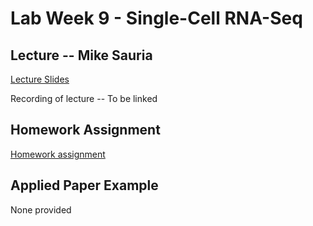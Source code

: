 # Lab Week 9 - Single-Cell RNA-Seq

## Lecture -- Mike Sauria

[Lecture Slides](https://github.com/bxlab/cmdb-quantbio/raw/main/assignments/lab/scRNA-seq/slides_asynchronous_or_livecoding_resources/scRNA-seq.pdf)

Recording of lecture -- To be linked

## Homework Assignment

[Homework assignment](https://bxlab.github.io/cmdb-quantbio/assignments/lab/scRNA-seq/assignment/)

## Applied Paper Example

None provided
